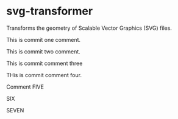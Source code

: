 # svg-transformer
Transforms the geometry of Scalable Vector Graphics (SVG) files.

This is commit one comment.

This is commit two comment.

This is commit comment three

THis is commit comment four.

Comment FIVE



SIX


SEVEN
